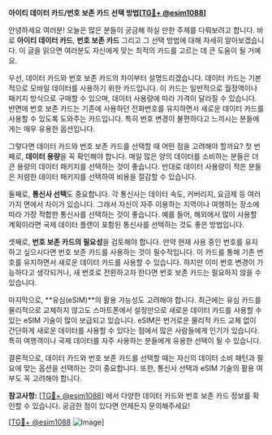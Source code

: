 **아이티 데이터 카드/번호 보존 카드 선택 방법[[TG💪+ @esim1088](https://t.me/s/esim1088)]**

안녕하세요 여러분! 오늘은 많은 분들이 궁금해 하실 만한 주제를 다뤄보려고 합니다. 바로 **아이티 데이터 카드**, **번호 보존 카드** 그리고 그 선택 방법에 대해 자세히 알아보겠습니다. 이 글을 읽으면 여러분도 자신에게 맞는 최적의 카드를 고르는 데 큰 도움이 될 거예요.

우선, 데이터 카드와 번호 보존 카드의 차이부터 설명드리겠습니다. 데이터 카드는 기본적으로 모바일 데이터를 사용하기 위한 카드입니다. 이 카드는 일반적으로 월정액이나 패키지 방식으로 구매할 수 있으며, 데이터 사용량에 따라 가격이 달라질 수 있습니다. 반면에 번호 보존 카드는 기존에 사용하던 전화번호를 유지하면서 새로운 데이터 카드를 사용할 수 있도록 도와주는 카드입니다. 특히 번호 변경이 불편하다고 느끼시는 분들에게는 매우 유용한 옵션입니다.

그렇다면 데이터 카드와 번호 보존 카드를 선택할 때 어떤 점을 고려해야 할까요? 첫 번째로, **데이터 용량**을 꼭 확인해야 합니다. 매일 많은 양의 데이터를 소비하는 분들은 더 큰 용량의 데이터 패키지를 선택하는 것이 좋습니다. 반대로 데이터 사용량이 적은 분들은 저렴한 데이터 패키지를 선택하여 비용을 절감할 수 있습니다.

둘째로, **통신사 선택**도 중요합니다. 각 통신사는 데이터 속도, 커버리지, 요금제 등 여러 가지 면에서 차이가 있습니다. 그래서 자신이 자주 이용하는 지역이나 여행하는 장소에 따라 가장 적합한 통신사를 선택하는 것이 좋습니다. 예를 들어, 해외에서 많이 사용할 계획이라면 국제 데이터 플랜이 포함된 통신사를 선택하는 것도 좋은 방법입니다.

셋째로, **번호 보존 카드의 필요성**을 검토해야 합니다. 만약 현재 사용 중인 번호를 유지하고 싶으시다면 번호 보존 카드를 사용하는 것이 필수적입니다. 이 카드를 통해 기존 번호를 유지하면서 새로운 데이터 카드를 사용할 수 있습니다. 하지만 이미 번호 변경이 가능하다고 생각되거나, 새 번호로 전환하고자 한다면 번호 보존 카드는 필요하지 않을 수 있습니다.

마지막으로, **유심(eSIM)**의 활용 가능성도 고려해야 합니다. 최근에는 유심 카드를 물리적으로 교체하지 않고도 스마트폰에서 설정만으로 새로운 데이터 카드를 사용할 수 있는 eSIM 기술이 많이 보급되고 있습니다. eSIM은 번거로운 물리적 카드 교체 없이 간단하게 새로운 데이터를 사용할 수 있다는 점에서 많은 사람들에게 인기가 있습니다. 특히 여행객이나 국제 데이터를 자주 사용하는 분들에게 유용한 선택이 될 수 있습니다.

결론적으로, 데이터 카드와 번호 보존 카드를 선택할 때는 자신의 데이터 소비 패턴과 필요에 맞는 옵션을 선택하는 것이 중요합니다. 또한, 통신사 선택과 eSIM 기술의 활용 여부도 꼭 고려해야 합니다.

**참고사항:** [[TG💪+ @esim1088](https://t.me/s/esim1088)] 에서 다양한 데이터 카드와 번호 보존 카드 정보를 확인할 수 있습니다. 궁금한 점이 있다면 언제든지 문의해주세요!

[[TG💪+ @esim1088](https://t.me/s/esim1088) ![Image](https://i.postimg.cc/Y0z9fWf4/image.png)]